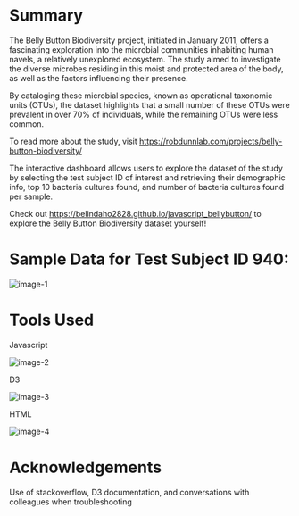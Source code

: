 # Summary
The Belly Button Biodiversity project, initiated in January 2011, offers a fascinating exploration into the microbial communities inhabiting human navels, a relatively unexplored ecosystem. The study aimed to investigate the diverse microbes residing in this moist and protected area of the body, as well as the factors influencing their presence. 

By cataloging these microbial species, known as operational taxonomic units (OTUs), the dataset highlights that a small number of these OTUs were prevalent in over 70% of individuals, while the remaining OTUs were less common. 

To read more about the study, visit https://robdunnlab.com/projects/belly-button-biodiversity/ 

The interactive dashboard allows users to explore the dataset of the study by selecting the test subject ID of interest and retrieving their demographic info, top 10 bacteria cultures found, and number of bacteria cultures found per sample.

Check out https://belindaho2828.github.io/javascript_bellybutton/ to explore the Belly Button Biodiversity dataset yourself!

# Sample Data for Test Subject ID 940:
![image-1](https://github.com/belindaho2828/javascript_bellybutton/assets/155488822/9558d04d-0198-416c-8875-9a99c6f0461a)


# Tools Used
Javascript

![image-2](https://github.com/belindaho2828/javascript_bellybutton/assets/155488822/8e9f221d-3672-4634-8089-7145428efc89)

D3

![image-3](https://github.com/belindaho2828/javascript_bellybutton/assets/155488822/fd8f6cfd-dc25-4a40-aff2-7e1d5b49f627)


HTML

![image-4](https://github.com/belindaho2828/javascript_bellybutton/assets/155488822/86e56209-151b-44c8-8751-0dcce8f859a3)

# Acknowledgements
Use of stackoverflow, D3 documentation, and conversations with colleagues when troubleshooting
